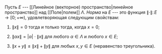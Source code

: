 Пусть $E$ --- [[Линейное (векторное) пространство|линейное пространство]] над [[Поле|полем]] $\Lambda$. *Норма* на $E$
--- это функция $\lVert \cdot \rVert\colon E\to [0;+\infty)$,
удовлетворяющая следующим свойствам:

1)  $\lVert x \rVert=0$ тогда и только тогда, когда $x=0$;

2)  $\lVert \alpha x \rVert= \lvert \alpha \rvert\cdot\lVert x \rVert$  для любого $\alpha\in\Lambda$ и любого $x\in E$;

3)  $\lVert x+y \rVert\leqslant \lVert x \rVert+\lVert y \rVert$ для любых $x,y \in  E$ (неравенство треугольника).